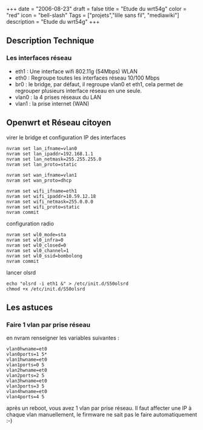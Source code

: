 +++
date = "2006-08-23"
draft = false
title = "Etude du wrt54g"
color = "red"
icon = "bell-slash"
Tags = ["projets","lille sans fil", "mediawiki"]
description = "Etude du wrt54g"
+++

Description Technique
---------------------

### Les interfaces réseau

-   eth1 : Une interface wifi 802.11g (54Mbps) WLAN
-   eth0 : Regroupe toutes les interfaces réseau 10/100 Mbps
-   br0 : le bridge, par défaut, il regroupe vlan0 et eth1, cela permet
    de regrouper plusieurs interface réseau en une seule.
-   vlan0 : la 4 prises réseaux du LAN
-   vlan1 : la prise internet (WAN)

Openwrt et Réseau citoyen
-------------------------

virer le bridge et configuration IP des interfaces

    nvram set lan_ifname=vlan0
    nvram set lan_ipaddr=192.168.1.1
    nvram set lan_netmask=255.255.255.0
    nvram set lan_proto=static

    nvram set wan_ifname=vlan1
    nvram set wan_proto=dhcp

    nvram set wifi_ifname=eth1
    nvram set wifi_ipaddr=10.59.12.18
    nvram set wifi_netmask=255.0.0.0
    nvram set wifi_proto=static
    nvram commit

configuration radio

    nvram set wl0_mode=sta
    nvram set wl0_infra=0
    nvram set wl0_closed=0
    nvram set wl0_channel=1
    nvram set wl0_ssid=bombolong
    nvram commit

lancer olsrd

    echo "olsrd -i eth1 &" > /etc/init.d/S50olsrd
    chmod +x /etc/init.d/S50olsrd

Les astuces
-----------

### Faire 1 vlan par prise réseau

en nvram renseigner les variables suivantes :

    vlan0hwname=et0
    vlan0ports=1 5*
    vlan1hwname=et0
    vlan1ports=0 5
    vlan2hwname=et0
    vlan2ports=2 5
    vlan3hwname=et0
    vlan3ports=3 5
    vlan4hwname=et0
    vlan4ports=4 5

après un reboot, vous avez 1 vlan par prise réseau. Il faut affecter une
IP à chaque vlan manuellement, le firmware ne sait pas le faire
automatiquement :-)
